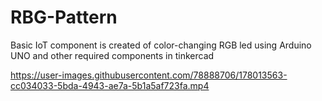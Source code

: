 # RBG-Pattern
Basic IoT component is created of color-changing RGB led using Arduino UNO and other required components in tinkercad

https://user-images.githubusercontent.com/78888706/178013563-cc034033-5bda-4943-ae7a-5b1a5af723fa.mp4
